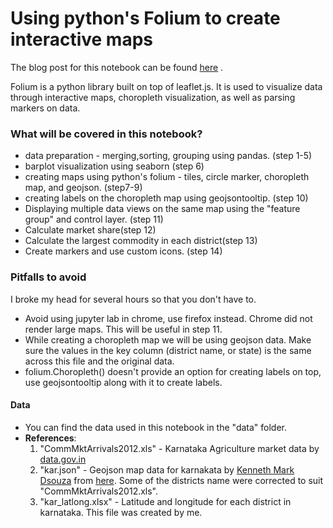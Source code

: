 # Using python's Folium to create interactive maps

The blog post for this notebook can be found [here](https://www.nagarajbhat.com/post/folium-visualization/) .

Folium is a python library built on top of leaflet.js. It is used to visualize data through interactive maps, choropleth visualization, as well as parsing markers on data. 

### What will be covered in this notebook?

- data preparation - merging,sorting, grouping using pandas. (step 1-5)
- barplot visualization using seaborn (step 6)
- creating maps using python's folium - tiles, circle marker, choropleth map, and geojson. (step7-9)
- creating labels on the choropleth map using geojsontooltip. (step 10)
- Displaying multiple data views on the same map using the "feature group" and control layer. (step 11)
- Calculate market share(step 12)
- Calculate the largest commodity in each district(step 13)
- Create markers and use custom icons. (step 14)


### Pitfalls to avoid
I broke my head for several hours so that you don't have to.
- Avoid using jupyter lab in chrome, use firefox instead. Chrome did not render large maps. This will be useful in step 11.
- While creating a choropleth map we will be using geojson data. Make sure the values in the key column (district name, or state) is the same across this file and the original data.
- folium.Choropleth() doesn't provide an option for creating labels on top, use geojsontooltip along with it to create labels.

#### Data
- You can find the data used in this notebook in the "data" folder.
- **References**:
    1. "CommMktArrivals2012.xls" - Karnataka Agriculture market data by [data.gov.in](https://data.gov.in/resources/karnataka-agricultural-market-data-2012) 
    2. "kar.json" - Geojson map data for karnakata by [Kenneth Mark Dsouza](https://github.com/inosaint) from [here](https://github.com/inosaint/StatesOfIndia/blob/master/karnataka.geojson).
        Some of the districts name were corrected to suit "CommMktArrivals2012.xls".
    3. "kar_latlong.xlsx" - Latitude and longitude for each district in karnataka. This file was created by me.



